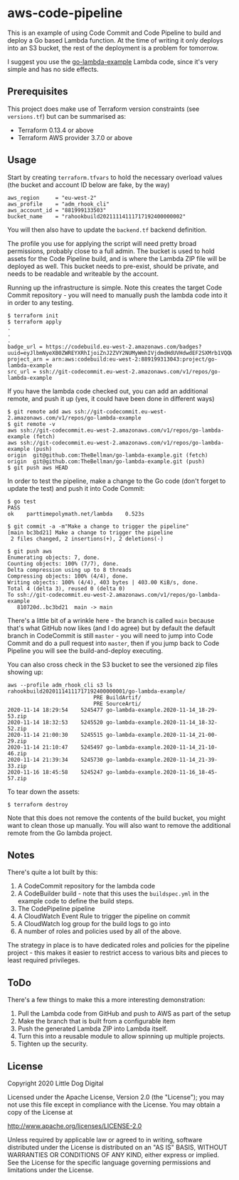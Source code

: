 # aws-code-pipeline

This is an example of using Code Commit and Code Pipeline to build and deploy a Go based Lambda function. At the time of writing it only deploys into an S3 bucket, the rest of the deployment is a problem for tomorrow.

I suggest you use the [go-lambda-example](https://github.com/TheBellman/go-lambda-example) Lambda code, since it's very simple and has no side effects.

## Prerequisites
This project does make use of Terraform version constraints (see `versions.tf`) but can be summarised as:

 - Terraform 0.13.4 or above
 - Terraform AWS provider 3.7.0 or above

## Usage
Start by creating `terraform.tfvars` to hold the necessary overload values (the bucket and account ID below are fake, by the way)

```
aws_region     = "eu-west-2"
aws_profile    = "adm_rhook_cli"
aws_account_id = "881999133503"
bucket_name    = "rahookbuild20211114111717192400000002"
```

You will then also have to update the `backend.tf` backend definition.

The profile you use for applying the script will need pretty broad permissions, probably close to a full admin. The bucket is used to hold assets for the Code Pipeline build, and is where the Lambda ZIP file will be deployed as well. This bucket needs to pre-exist, should be private, and needs to be readable and writeable by the account.

Running up the infrastructure is simple. Note this creates the target Code Commit repository - you will need to manually push the lambda code into it in order to any testing.

```
$ terraform init
$ terraform apply
.
.
.
badge_url = https://codebuild.eu-west-2.amazonaws.com/badges?uuid=eyJlbmNyeXB0ZWREYXRhIjoiZnJ2ZVY2NUMyWmhIVjdmdHdUVHdwdEF2SXMrb1VQQW9YTmdEMis0aHIzVUhuUDRVOVdzaFlNUWFnR1B0VFBObEpLSVBTWCtNWVh2MGdQUm9NWkxFeG93PSIsIml2UGFyYW1ldGVyU3BlYyI6ImNJUHFwang3ZmJMZHdweXciLCJtYXRlcmlhbFNldFNlcmlhbCI6MX0%3D&branch=master
project_arn = arn:aws:codebuild:eu-west-2:889199313043:project/go-lambda-example
src_url = ssh://git-codecommit.eu-west-2.amazonaws.com/v1/repos/go-lambda-example
```

If you have the lambda code checked out, you can add an additional remote, and push it up (yes, it could have been done in different ways)

```
$ git remote add aws ssh://git-codecommit.eu-west-2.amazonaws.com/v1/repos/go-lambda-example
$ git remote -v
aws	ssh://git-codecommit.eu-west-2.amazonaws.com/v1/repos/go-lambda-example (fetch)
aws	ssh://git-codecommit.eu-west-2.amazonaws.com/v1/repos/go-lambda-example (push)
origin	git@github.com:TheBellman/go-lambda-example.git (fetch)
origin	git@github.com:TheBellman/go-lambda-example.git (push)
$ git push aws HEAD
```

In order to test the pipeline, make a change to the Go code (don't forget to update the test) and push it into Code Commit:

```
$ go test
PASS
ok    parttimepolymath.net/lambda    0.523s

$ git commit -a -m"Make a change to trigger the pipeline"
[main bc3bd21] Make a change to trigger the pipeline
 2 files changed, 2 insertions(+), 2 deletions(-)

$ git push aws
Enumerating objects: 7, done.
Counting objects: 100% (7/7), done.
Delta compression using up to 8 threads
Compressing objects: 100% (4/4), done.
Writing objects: 100% (4/4), 403 bytes | 403.00 KiB/s, done.
Total 4 (delta 3), reused 0 (delta 0)
To ssh://git-codecommit.eu-west-2.amazonaws.com/v1/repos/go-lambda-example
   810720d..bc3bd21  main -> main
```

There's a little bit of a wrinkle here - the branch is called `main` because that's what GitHub now likes (and I do agree) but by default the default branch in CodeCommit is still `master` - you will need to jump into Code Commit and do a pull request into `master`, then if you jump back to Code Pipeline you will see the build-and-deploy executing.

You can also cross check in the S3 bucket to see the versioned zip files showing up:

```
aws --profile adm_rhook_cli s3 ls rahookbuild20201114111717192400000001/go-lambda-example/
                           PRE BuildArtif/
                           PRE SourceArti/
2020-11-14 18:29:54    5245477 go-lambda-example.2020-11-14_18-29-53.zip
2020-11-14 18:32:53    5245520 go-lambda-example.2020-11-14_18-32-52.zip
2020-11-14 21:00:30    5245515 go-lambda-example.2020-11-14_21-00-29.zip
2020-11-14 21:10:47    5245497 go-lambda-example.2020-11-14_21-10-46.zip
2020-11-14 21:39:34    5245730 go-lambda-example.2020-11-14_21-39-33.zip
2020-11-16 18:45:58    5245247 go-lambda-example.2020-11-16_18-45-57.zip
```

To tear down the assets:

```
$ terraform destroy
```

Note that this does not remove the contents of the build bucket, you might want to clean those up manually. You will also want to remove the additional remote from the Go lambda project.

## Notes
There's quite a lot built by this:

1. A CodeCommit repository for the lambda code
2. A CodeBuilder build - note that this uses the `buildspec.yml` in the example code to define the build steps.
3. The CodePipeline pipeline
4. A CloudWatch Event Rule to trigger the pipeline on commit
5. A CloudWatch log group for the build logs to go into
6. A number of roles and policies used by all of the above.

The strategy in place is to have dedicated roles and policies for the pipeline project - this makes it easier to restrict access to various bits and pieces to least required privileges.

## ToDo
There's a few things to make this a more interesting demonstration:

1. Pull the Lambda code from GitHub and push to AWS as part of the setup
2. Make the branch that is built from a configurable item
3. Push the generated Lambda ZIP into Lambda itself.
4. Turn this into a reusable module to allow spinning up multiple projects.
5. Tighten up the security.

## License
Copyright 2020 Little Dog Digital

Licensed under the Apache License, Version 2.0 (the "License");
you may not use this file except in compliance with the License.
You may obtain a copy of the License at

  http://www.apache.org/licenses/LICENSE-2.0

Unless required by applicable law or agreed to in writing, software
distributed under the License is distributed on an "AS IS" BASIS,
WITHOUT WARRANTIES OR CONDITIONS OF ANY KIND, either express or implied.
See the License for the specific language governing permissions and
limitations under the License.

